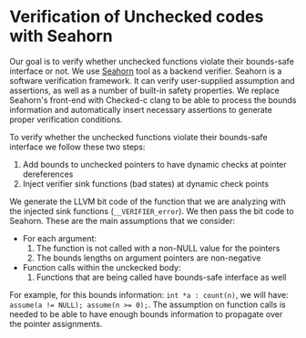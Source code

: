 # Verification of Unchecked codes with Seahorn

Our goal is to verify whether unchecked functions violate their bounds-safe interface or not. We use [Seahorn](http://seahorn.github.io) tool as a backend verifier. Seahorn is a software verification framework. It can verify user-supplied assumption and assertions, as well as a number of built-in safety properties. We replace Seahorn's front-end with Checked-c clang to be able to process the bounds information and automatically insert necessary assertions to generate proper verification conditions.

To verify whether the unchecked functions violate their bounds-safe interface we follow these two steps:
1. Add bounds to unchecked pointers to have dynamic checks at pointer dereferences
2. Inject verifier sink functions (bad states) at dynamic check points

We generate the LLVM bit code of the function that we are analyzing with the injected sink functions (`__VERIFIER_error`). We then pass the bit code to Seahorn. These are the main assumptions that we consider:
* For each argument:
    1. The function is not called with a non-NULL value for the pointers
    2. The bounds lengths on argument pointers are non-negative
* Function calls within the unckecked body:
    1. Functions that are being called have bounds-safe interface as well

For example, for this bounds information: `int *a : count(n)`, we will have: `assume(a != NULL); assume(n >= 0);`. The assumption on function calls is needed to be able to have enough bounds information to propagate over the pointer assignments.



